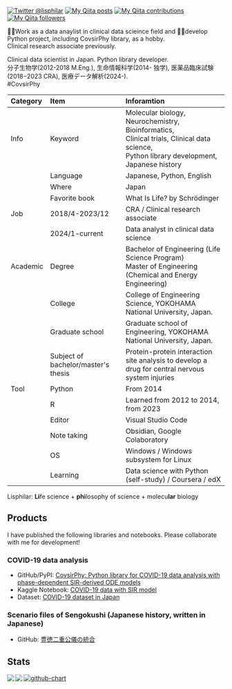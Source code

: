 [![Twitter @lisphilar](https://img.shields.io/twitter/follow/lisphilar?label=Talk%20with%20Lisphilar&style=social)](https://twitter.com/lisphilar)
[![My Qiita posts](https://qiita-badge.apiapi.app/s/lisphilar/posts.svg)](http://qiita.com/lisphilar)
[![My Qiita contributions](https://qiita-badge.apiapi.app/s/lisphilar/contributions.svg)](http://qiita.com/lisphilar)
[![My Qiita followers](https://qiita-badge.apiapi.app/s/lisphilar/followers.svg)](http://qiita.com/lisphilar)
                
👨‍💼Work as a data anaylist in clinical data scieince field and 👨‍💻develop Python project, including CovsirPhy library, as a hobby.  
Clinical research associate previously.

Clinical data scientist in Japan. Python library developer.  
分子生物学(2012-2018 M.Eng.), 生命情報科学(2014- 独学), 医薬品臨床試験(2018−2023 CRA), 医療データ解析(2024-).  
#CovsirPhy

|Category|Item|Inforamtion|
|:--|:--|:--|
| Info | Keyword | Molecular biology, Neurochemistry, Bioinformatics,<br>Clinical trials, Clinical data science,<br>Python library development,<br>Japanese history |
|| Language | Japanese, Python, English |
|| Where | Japan |
|| Favorite book | What Is Life? by Schrödinger |
| Job | 2018/4-2023/12 | CRA / Clinical research associate |
|| 2024/1-current | Data analyst in clinical data science |
| Academic | Degree | 	Bachelor of Engineering (Life Science Program)<br>Master of Engineering (Chemical and Energy Engineering) |
|| College | College of Engineering Science, YOKOHAMA National University, Japan. |
|| Graduate school | Graduate school of Engineering, YOKOHAMA National University, Japan. |
|| Subject of bachelor/master's thesis | Protein-protein interaction site analysis to develop a drug for central nervous system injuries
| Tool | Python | From 2014 |
|| R | Learned from 2012 to 2014, from 2023 |
|| Editor | Visual Studio Code |
|| Note taking | Obsidian, Google Colaboratory |
|| OS | Windows / Windows subsystem for Linux |
|| Learning | Data science with Python (self-study) / Coursera / edX |

Lisphilar: **Li**fe science + **phi**losophy of science + molecu**lar** biology

## Products
I have published the following libraries and notebooks. Please collaborate with me for development!

### COVID-19 data analysis
- GitHub/PyPI: [CovsirPhy: Python library for COVID-19 data analysis with phase-dependent SIR-derived ODE models](https://github.com/lisphilar/covid19-sir)
- Kaggle Notebook: [COVID-19 data with SIR model](https://www.kaggle.com/lisphilar/covid-19-data-with-sir-model)
- Dataset: [COVID-19 dataset in Japan](https://github.com/lisphilar/covid19-sir/tree/main/data)

### Scenario files of Sengokushi (Japanese history, written in Japanese)

- GitHub: [豊徳二重公儀の統合](https://github.com/lisphilar/sengokushi)

## Stats
<a href="https://github.com/anuraghazra/github-readme-stats">
  <img align="left" src="https://github-readme-stats.vercel.app/api?username=lisphilar&count_private=true&show_icons=true" />
</a>
<a href="https://github.com/anuraghazra/github-readme-stats">
  <img align="left" src="https://github-readme-stats.vercel.app/api/top-langs/?username=lisphilar&hide=jupyter%20notebook&langs_count=10" />
</a>

[![github-chart](https://github-chart.vercel.app/api?user=lisphilar)](https://github.com/rokumura7/github-chart)

<!--
**lisphilar/lisphilar** is a ✨ _special_ ✨ repository because its `README.md` (this file) appears on your GitHub profile.

Here are some ideas to get you started:

- 🔭 I’m currently working on ...
- 🌱 I’m currently learning ...
- 👯 I’m looking to collaborate on ...
- 🤔 I’m looking for help with ...
- 💬 Ask me about ...
- 📫 How to reach me: ...
- 😄 Pronouns: ...
- ⚡ Fun fact: ...
-->
